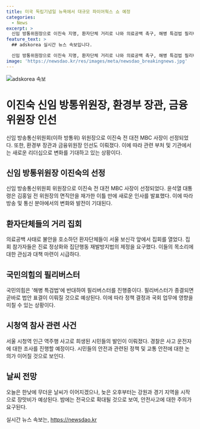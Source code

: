 ```yaml
---
title: 미국 독립기념일 뉴욕에서 대규모 파이어웍스 쇼 예정
categories:
  - News
excerpt: >
  신임 방통위원장으로 이진숙 지명, 환자단체 거리로 나와 의료공백 촉구, 해병 특검법 필리버스터 진행, 시청역 참사 희생자 발인, 오늘 낮 무더위에 장맛비 예상. 윤석열 대통령의 신임 방통위원장 후보자로 이진숙 전 대전 MBC 사장이 지명되었다. 환자단체는 의료공백 사태에 대해 거리로 나와 정상화와 법제정을 촉구했다. 해병 특검법에 반대하는 국민의힘의 필리버스터가 진행 중이며, 시청역 참사 희생자들의 발인이 이뤄졌다. 낮은 무더위 이후 오후부터 장맛비가 내릴 전망이다.
feature_text: >
  ## adskorea 실시간 뉴스 속보입니다.

  신임 방통위원장으로 이진숙 지명, 환자단체 거리로 나와 의료공백 촉구, 해병 특검법 필리버스터 진행, 시청역 참사 희생자 발인, 오늘 낮 무더위에 장맛비 예상. 윤석열 대통령의 신임 방통위원장 후보자로 이진숙 전 대전 MBC 사장이 지명되었다. 환자단체는 의료공백 사태에 대해 거리로 나와 정상화와 법제정을 촉구했다. 해병 특검법에 반대하는 국민의힘의 필리버스터가 진행 중이며, 시청역 참사 희생자들의 발인이 이뤄졌다. 낮은 무더위 이후 오후부터 장맛비가 내릴 전망이다.
image: 'https://newsdao.kr/res/images/meta/newsdao_breakingnews.jpg'
---
```


<p><img src="https://newsdao.kr/res/images/meta/newsdao_breakingnews.jpg" alt="adskorea 속보" /></p>

<h1><b>이진숙 신임 방통위원장, 환경부 장관, 금융위원장 인선</b></h1>

<p data-ke-size="size16">신임 방송통신위원회(이하 방통위) 위원장으로 이진숙 전 대전 MBC 사장이 선정되었다. 또한, 환경부 장관과 금융위원장 인선도 이뤄졌다. 이에 따라 관련 부처 및 기관에서는 새로운 리더십으로 변화를 기대하고 있는 상황이다.</p>

<h2 data-ke-size="size26">신임 방통위원장 이진숙의 선정</h2>

<p data-ke-size="size16">신임 방송통신위원회 위원장으로 이진숙 전 대전 MBC 사장이 선정되었다. 윤석열 대통령은 김홍일 전 위원장의 면직안을 재가한 이틀 만에 새로운 인사를 발표했다. 이에 따라 방송 및 통신 분야에서의 변화와 발전이 기대된다.</p>

<h2 data-ke-size="size26">환자단체들의 거리 집회</h2>

<p data-ke-size="size16">의료공백 사태로 불안을 호소하던 환자단체들이 서울 보신각 앞에서 집회를 열었다. 집회 참가자들은 진료 정상화와 집단행동 재발방지법의 제정을 요구했다. 이들의 목소리에 대한 관심과 대책 마련이 시급하다.</p>

<h2 data-ke-size="size26">국민의힘의 필리버스터</h2>

<p data-ke-size="size16">국민의힘은 '해병 특검법'에 반대하여 필리버스터를 진행중이다. 필리버스터가 종결되면 곧바로 법안 표결이 이뤄질 것으로 예상된다. 이에 따라 정책 결정과 국회 업무에 영향을 미칠 수 있는 상황이다.</p>

<h2 data-ke-size="size26">시청역 참사 관련 사건</h2>

<p data-ke-size="size16">서울 시청역 인근 역주행 사고로 희생된 시민들의 발인이 이뤄졌다. 경찰은 사고 운전자에 대한 조사를 진행할 예정이다. 시민들의 안전과 관련된 정책 및 교통 안전에 대한 논의가 이어질 것으로 보인다.</p>

<h2 data-ke-size="size26">날씨 전망</h2>

<p data-ke-size="size16">오늘은 한낮에 무더운 날씨가 이어지겠으나, 늦은 오후부터는 강원과 경기 지역을 시작으로 장맛비가 예상된다. 밤에는 전국으로 확대될 것으로 보여, 안전사고에 대한 주의가 요구된다.</p>
실시간 뉴스 속보는, <a href="https://newsdao.kr" rel="dofollow">https://newsdao.kr</a>


